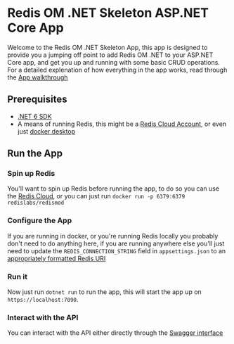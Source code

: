 # Redis OM .NET Skeleton ASP.NET Core App

Welcome to the Redis OM .NET Skeleton App, this app is designed to provide you a jumping off point to add Redis OM .NET to your ASP.NET Core app, and get you up and running with some basic CRUD operations. For a detailed explenation of how everything in the app works, read through the [App walkthrough](https://github.com/redis-developer/redis-om-dotnet-skeleton-app/wiki/App-walkthrough)

## Prerequisites

* [.NET 6 SDK](https://dotnet.microsoft.com/en-us/download/dotnet/6.0)
* A means of running Redis, this might be a [Redis Cloud Account](https://app.redislabs.com/), or even just [docker desktop](https://www.docker.com/products/docker-desktop)

## Run the App

### Spin up Redis

You'll want to spin up Redis before running the app, to do so you can use the [Redis Cloud](https://app.redislabs.com/), or you can just run `docker run -p 6379:6379 redislabs/redismod`

### Configure the App

If you are running in docker, or you're running Redis locally you probably don't need to do anything here, if you are running anywhere else you'll just need to update the `REDIS_CONNECTION_STRING` field in `appsettings.json` to an [appropriately formatted Redis URI](https://developer.redis.com/develop/dotnet/redis-om-dotnet/connecting-to-redis)

### Run it

Now just run `dotnet run` to run the app, this will start the app up on `https://localhost:7090`.

### Interact with the API

You can interact with the API either directly through the [Swagger interface](https://localhost:7090/swagger/index.html)
